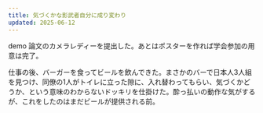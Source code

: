 ```yaml
---
title: 気づくかな影武者自分に成り変わり
updated: 2025-06-12
---
```

demo 論文のカメラレディーを提出した。あとはポスターを作れば学会参加の用意は完了。

仕事の後、バーガーを食ってビールを飲んできた。まさかのバーで日本人3人組を見つけ、同僚の1人がトイレに立った隙に、入れ替わってもらい、気づくかどうか、という意味のわからないドッキリを仕掛けた。酔っ払いの動作な気がするが、これをしたのはまだビールが提供される前。